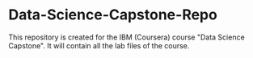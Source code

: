 # Data-Science-Capstone-Repo
This repository is created for the IBM (Coursera) course "Data Science Capstone". It will contain all the lab files of the course.
